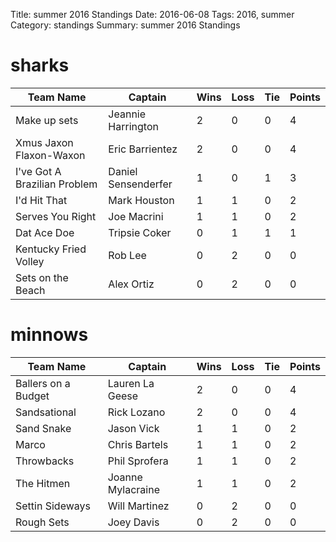 Title: summer 2016 Standings
Date: 2016-06-08
Tags: 2016, summer
Category: standings
Summary: summer 2016 Standings

sharks
=====
| Team Name | Captain | Wins | Loss | Tie | Points |
| --- | --- | --- | --- | --- | --- |
| Make up sets | Jeannie Harrington | 2 | 0 | 0 | 4 |
  | Xmus Jaxon Flaxon-Waxon | Eric Barrientez | 2 | 0 | 0 | 4 |
  | I've Got A Brazilian Problem | Daniel Sensenderfer | 1 | 0 | 1 | 3 |
  | I'd Hit That | Mark Houston | 1 | 1 | 0 | 2 |
  | Serves You Right | Joe Macrini | 1 | 1 | 0 | 2 |
  | Dat Ace Doe | Tripsie Coker | 0 | 1 | 1 | 1 |
  | Kentucky Fried Volley | Rob Lee | 0 | 2 | 0 | 0 |
  | Sets on the Beach | Alex Ortiz | 0 | 2 | 0 | 0 |
  

minnows
=====
| Team Name | Captain | Wins | Loss | Tie | Points |
| --- | --- | --- | --- | --- | --- |
| Ballers on a Budget | Lauren La Geese | 2 | 0 | 0 | 4 |
  | Sandsational | Rick Lozano | 2 | 0 | 0 | 4 |
  | Sand Snake | Jason Vick | 1 | 1 | 0 | 2 |
  | Marco | Chris Bartels | 1 | 1 | 0 | 2 |
  | Throwbacks | Phil Sprofera | 1 | 1 | 0 | 2 |
  | The Hitmen | Joanne Mylacraine | 1 | 1 | 0 | 2 |
  | Settin Sideways | Will Martinez | 0 | 2 | 0 | 0 |
  | Rough Sets | Joey Davis | 0 | 2 | 0 | 0 |
  


